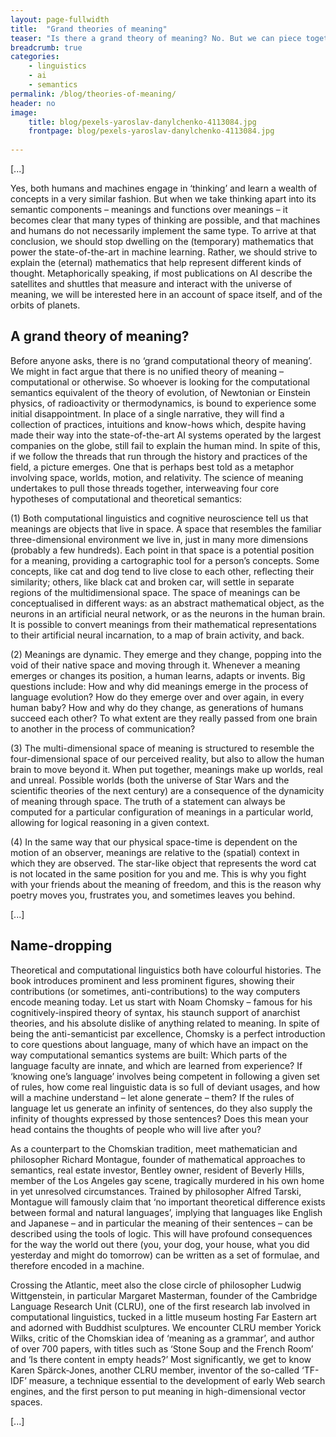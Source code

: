 ```yaml
---
layout: page-fullwidth
title:  "Grand theories of meaning"
teaser: "Is there a grand theory of meaning? No. But we can piece together different scientific traditions to try and make sense of the puzzle."
breadcrumb: true
categories:
    - linguistics
    - ai
    - semantics
permalink: /blog/theories-of-meaning/
header: no
image:
    title: blog/pexels-yaroslav-danylchenko-4113084.jpg
    frontpage: blog/pexels-yaroslav-danylchenko-4113084.jpg
    
---
```


[...]

Yes, both humans and machines engage in ‘thinking’ and learn a wealth of concepts in a very similar fashion. But when we take thinking apart into its semantic components – meanings and functions over meanings – it becomes clear that many types of thinking are possible, and that machines and humans do not necessarily implement the same type. To arrive at that conclusion, we should stop dwelling on the (temporary) mathematics that power the state-of-the-art in machine learning. Rather, we should strive to explain the (eternal) mathematics that help represent different kinds of thought. Metaphorically speaking, if most publications on AI describe the satellites and shuttles that measure and interact with the universe of meaning, we will be interested here in an account of space itself, and of the orbits of planets.


## A grand theory of meaning?

Before anyone asks, there is no ‘grand computational theory of meaning’. We might in fact argue that there is no unified theory of meaning – computational or otherwise. So whoever is looking for the computational semantics equivalent of the theory of evolution, of Newtonian or Einstein physics, of radioactivity or thermodynamics, is bound to experience some initial disappointment. In place of a single narrative, they will find a collection of practices, intuitions and know-hows which, despite having made their way into the state-of-the-art AI systems operated by the largest companies on the globe, still fail to explain the human mind. In spite of this, if we follow the threads that run through the history and practices of the field, a picture emerges. One that is perhaps best told as a metaphor involving space, worlds, motion, and relativity. The science of meaning undertakes to pull those threads together, interweaving four core hypotheses of computational and theoretical semantics:

(1) Both computational linguistics and cognitive neuroscience tell us that meanings are objects that live in space. A space that resembles the familiar three-dimensional environment we live in, just in many more dimensions (probably a few hundreds). Each point in that space is a potential position for a meaning, providing a cartographic tool for a person’s concepts. Some concepts, like  cat and dog tend to live close to each other, reflecting their similarity; others, like black cat and broken car, will settle in separate regions of the multidimensional space. The space of meanings can be conceptualised in different ways: as an abstract mathematical object, as the neurons in an artificial neural network, or as the neurons in the human brain. It is possible to convert meanings from their mathematical representations to their artificial neural incarnation, to a map of brain activity, and back.

(2) Meanings are dynamic. They emerge and they change, popping into the void of their native space and moving through it. Whenever a meaning emerges or changes its position, a human learns, adapts or invents. Big questions include: How and why did meanings emerge in the process of language evolution? How do they emerge over and over again, in every human baby? How and why do they change, as generations of humans succeed each other? To what extent are they really passed from one brain to another in the process of communication?

(3) The multi-dimensional space of meaning is structured to resemble the four-dimensional space of our perceived reality, but also to allow the human brain to move beyond it. When put together, meanings make up worlds, real and unreal. Possible worlds (both the universe of Star Wars and the scientific theories of the next century) are a consequence of the dynamicity of meaning through space. The truth of a statement can always be computed for a particular configuration of meanings in a particular world, allowing for logical reasoning in a given context.

(4) In the same way that our physical space-time is dependent on the motion of an observer, meanings are relative to the (spatial) context in which they are observed. The star-like object that represents the word cat is not located in the same position for you and me. This is why you fight with your friends about the meaning of freedom, and this is the reason why poetry moves you, frustrates you, and sometimes leaves you behind.

[...]

## Name-dropping

Theoretical and computational linguistics both have colourful histories. The book introduces prominent and less prominent figures, showing their contributions (or sometimes, anti-contributions) to the way computers encode meaning today. Let us start with Noam Chomsky – famous for his cognitively-inspired theory of syntax, his staunch support of anarchist theories, and his absolute dislike of anything related to meaning. In spite of being the anti-semanticist par excellence, Chomsky is a perfect introduction to core questions about language, many of which have an impact on the way computational semantics systems are built: Which parts of the language faculty are innate, and which are learned from experience? If ‘knowing one’s language’ involves being competent in following a given set of rules, how come real linguistic data is so full of deviant usages, and how will a machine understand – let alone generate – them? If the rules of language let us generate an infinity of sentences, do they also supply the infinity of thoughts expressed by those sentences? Does this mean your head contains the thoughts of people who will live after you?

As a counterpart to the Chomskian tradition, meet mathematician and philosopher Richard Montague, founder of mathematical approaches to semantics, real estate investor, Bentley owner, resident of Beverly Hills, member of the Los Angeles gay scene, tragically murdered in his own home in yet unresolved circumstances. Trained by philosopher Alfred Tarski, Montague will famously claim that ‘no important theoretical difference exists between formal and natural languages’, implying that languages like English and Japanese – and in particular the meaning of their sentences – can be described using the tools of logic. This will have profound consequences for the way the world out there (you, your dog, your house, what you did yesterday and might do tomorrow) can be written as a set of formulae, and therefore encoded in a machine.

Crossing the Atlantic, meet also the close circle of philosopher Ludwig Wittgenstein, in particular Margaret Masterman, founder of the Cambridge Language Research Unit (CLRU), one of the first research lab involved in computational linguistics, tucked in a little museum hosting Far Eastern art and adorned with Buddhist sculptures. We encounter CLRU member Yorick Wilks, critic of the Chomskian idea of ‘meaning as a grammar’, and author of over 700 papers, with titles such as ‘Stone Soup and the French Room’ and ‘Is there content in empty heads?’ Most significantly, we get to know Karen Spärck-Jones, another CLRU member, inventor of the so-called ‘TF-IDF’ measure, a technique essential to the development of early Web search engines, and the first person to put meaning in high-dimensional vector spaces.

[...]
